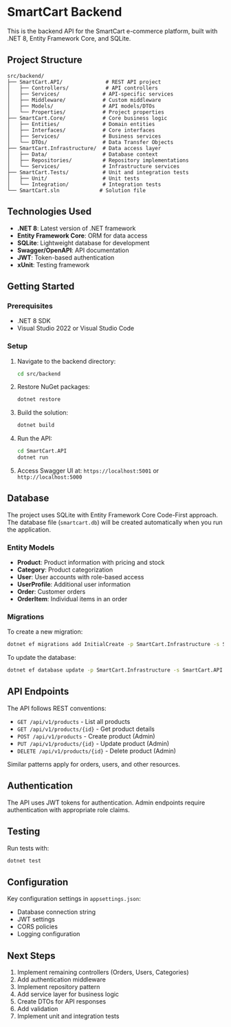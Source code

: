# SmartCart Backend

This is the backend API for the SmartCart e-commerce platform, built with .NET 8, Entity Framework Core, and SQLite.

## Project Structure

```
src/backend/
├── SmartCart.API/              # REST API project
│   ├── Controllers/            # API controllers
│   ├── Services/              # API-specific services
│   ├── Middleware/            # Custom middleware
│   ├── Models/                # API models/DTOs
│   └── Properties/            # Project properties
├── SmartCart.Core/            # Core business logic
│   ├── Entities/              # Domain entities
│   ├── Interfaces/            # Core interfaces
│   ├── Services/              # Business services
│   └── DTOs/                  # Data Transfer Objects
├── SmartCart.Infrastructure/  # Data access layer
│   ├── Data/                  # Database context
│   ├── Repositories/          # Repository implementations
│   └── Services/              # Infrastructure services
├── SmartCart.Tests/           # Unit and integration tests
│   ├── Unit/                  # Unit tests
│   └── Integration/           # Integration tests
└── SmartCart.sln             # Solution file
```

## Technologies Used

- **.NET 8**: Latest version of .NET framework
- **Entity Framework Core**: ORM for data access
- **SQLite**: Lightweight database for development
- **Swagger/OpenAPI**: API documentation
- **JWT**: Token-based authentication
- **xUnit**: Testing framework

## Getting Started

### Prerequisites

- .NET 8 SDK
- Visual Studio 2022 or Visual Studio Code

### Setup

1. Navigate to the backend directory:
   ```bash
   cd src/backend
   ```

2. Restore NuGet packages:
   ```bash
   dotnet restore
   ```

3. Build the solution:
   ```bash
   dotnet build
   ```

4. Run the API:
   ```bash
   cd SmartCart.API
   dotnet run
   ```

5. Access Swagger UI at: `https://localhost:5001` or `http://localhost:5000`

## Database

The project uses SQLite with Entity Framework Core Code-First approach. The database file (`smartcart.db`) will be created automatically when you run the application.

### Entity Models

- **Product**: Product information with pricing and stock
- **Category**: Product categorization
- **User**: User accounts with role-based access
- **UserProfile**: Additional user information
- **Order**: Customer orders
- **OrderItem**: Individual items in an order

### Migrations

To create a new migration:
```bash
dotnet ef migrations add InitialCreate -p SmartCart.Infrastructure -s SmartCart.API
```

To update the database:
```bash
dotnet ef database update -p SmartCart.Infrastructure -s SmartCart.API
```

## API Endpoints

The API follows REST conventions:

- `GET /api/v1/products` - List all products
- `GET /api/v1/products/{id}` - Get product details
- `POST /api/v1/products` - Create product (Admin)
- `PUT /api/v1/products/{id}` - Update product (Admin)
- `DELETE /api/v1/products/{id}` - Delete product (Admin)

Similar patterns apply for orders, users, and other resources.

## Authentication

The API uses JWT tokens for authentication. Admin endpoints require authentication with appropriate role claims.

## Testing

Run tests with:
```bash
dotnet test
```

## Configuration

Key configuration settings in `appsettings.json`:
- Database connection string
- JWT settings
- CORS policies
- Logging configuration

## Next Steps

1. Implement remaining controllers (Orders, Users, Categories)
2. Add authentication middleware
3. Implement repository pattern
4. Add service layer for business logic
5. Create DTOs for API responses
6. Add validation
7. Implement unit and integration tests 